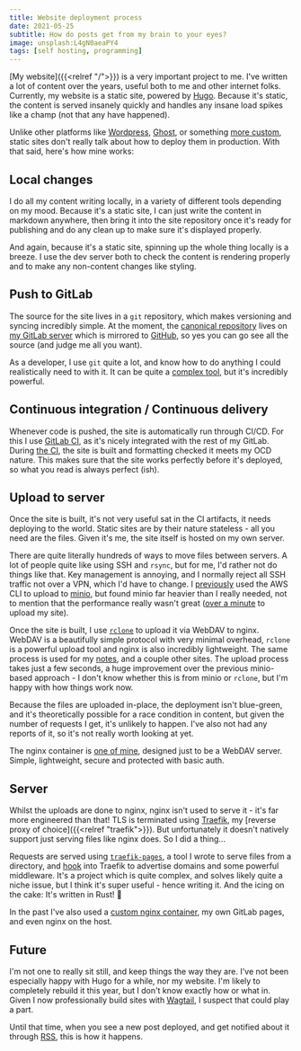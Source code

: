 ```yaml
---
title: Website deployment process
date: 2021-05-25
subtitle: How do posts get from my brain to your eyes?
image: unsplash:L4gN0aeaPY4
tags: [self hosting, programming]
---
```


[My website]({{<relref "/">}}) is a very important project to me. I've written a lot of content over the years, useful both to me and other internet folks. Currently, my website is a static site, powered by [Hugo](https://gohugo.io/). Because it's static, the content is served insanely quickly and handles any insane load spikes like a champ (not that any have happened).

Unlike other platforms like [Wordpress](https://wordpress.org/), [Ghost](https://ghost.org/blog/), or something [more custom](https://fasterthanli.me/articles/a-new-website-for-2020), static sites don't really talk about how to deploy them in production. With that said, here's how mine works:

## Local changes

I do all my content writing locally, in a variety of different tools depending on my mood. Because it's a static site, I can just write the content in markdown anywhere, then bring it into the site repository once it's ready for publishing and do any clean up to make sure it's displayed properly.

And again, because it's a static site, spinning up the whole thing locally is a breeze. I use the dev server both to check the content is rendering properly and to make any non-content changes like styling.

## Push to GitLab

The source for the site lives in a `git` repository, which makes versioning and syncing incredibly simple. At the moment, the [canonical repository](https://git.theorangeone.net/theorangeone/theorangeone.net) lives on [my GitLab server](https://git.theorangeone.net/) which is mirrored to [GitHub](https://github.com/realorangeone/theorangeone.net), so yes you can go see all the source (and judge me all you want).

As a developer, I use `git` quite a lot, and know how to do anything I could realistically need to with it. It can be quite a [complex tool](https://xkcd.com/1597/), but it's incredibly powerful.

## Continuous integration / Continuous delivery

Whenever code is pushed, the site is automatically run through CI/CD. For this I use [GitLab CI](https://git.theorangeone.net/theorangeone/theorangeone.net/-/pipelines), as it's nicely integrated with the rest of my GitLab. During [the CI](https://git.theorangeone.net/theorangeone/theorangeone.net/-/blob/master/.gitlab-ci.yml), the site is built and formatting checked it meets my OCD nature. This makes sure that the site works perfectly before it's deployed, so what you read is always perfect (ish).

## Upload to server

Once the site is built, it's not very useful sat in the CI artifacts, it needs deploying to the world. Static sites are by their nature stateless - all you need are the files. Given it's me, the site itself is hosted on my own server.

There are quite literally hundreds of ways to move files between servers. A lot of people quite like using SSH and `rsync`, but for me, I'd rather not do things like that. Key management is annoying, and I normally reject all SSH traffic not over a VPN, which I'd have to change. I [previously](https://git.theorangeone.net/theorangeone/theorangeone.net/-/blob/33258916726b917ed1f673cd3c6b42c452ef00c8/.github/workflows/deploy.yml#L46) used the AWS CLI to upload to [minio](https://min.io/), but found minio far heavier than I really needed, not to mention that the performance really wasn't great ([over a minute](https://github.com/RealOrangeOne/theorangeone.net/runs/2325913989?check_suite_focus=true) to upload my site).

Once the site is built, I use [`rclone`](https://git.theorangeone.net/theorangeone/theorangeone.net/-/blob/6e7c98fe304bf53c68b3f1932ecc405f3d4c938e/.gitlab-ci.yml#L61) to upload it via WebDAV to nginx. WebDAV is a beautifully simple protocol with very minimal overhead, `rclone` is a powerful upload tool and nginx is also incredibly lightweight. The same process is used for my [notes](https://notes.theorangeone.net/), and a couple other sites. The upload process takes just a few seconds, a huge improvement over the previous minio-based approach - I don't know whether this is from minio or `rclone`, but I'm happy with how things work now.

Because the files are uploaded in-place, the deployment isn't blue-green, and it's theoretically possible for a race condition in content, but given the number of requests I get, it's unlikely to happen. I've also not had any reports of it, so it's not really worth looking at yet.

The nginx container is [one of mine](https://github.com/RealOrangeOne/docker-webdav), designed just to be a WebDAV server. Simple, lightweight, secure and protected with basic auth.

## Server

Whilst the uploads are done to nginx, nginx isn't used to serve it - it's far more engineered than that! TLS is terminated using [Traefik](https://doc.traefik.io/traefik/), my [reverse proxy of choice]({{<relref "traefik">}}). But unfortunately it doesn't natively support just serving files like nginx does. So I did a thing...

Requests are served using [`traefik-pages`](https://github.com/realorangeone/traefik-pages), a tool I wrote to serve files from a directory, and [hook](https://github.com/realorangeone/traefik-pages#how-it-works) into Traefik to advertise domains and some powerful middleware. It's a project which is quite complex, and solves likely quite a niche issue, but I think it's super useful - hence writing it. And the icing on the cake: It's written in Rust! :tada:

In the past I've also used a [custom nginx container](https://git.theorangeone.net/theorangeone/theorangeone.net/-/blob/582425d7033d939180473084624eebe5b8dac220/Dockerfile), my own GitLab pages, and even nginx on the host.

## Future

I'm not one to really sit still, and keep things the way they are. I've not been especially happy with Hugo for a while, nor my website. I'm likely to completely rebuild it this year, but I don't know exactly how or what in. Given I now professionally build sites with [Wagtail](https://wagtail.io/), I suspect that could play a part.

Until that time, when you see a new post deployed, and get notified about it through [RSS](/index.rss), this is how it happens.
